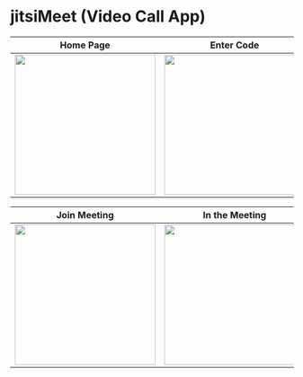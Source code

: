 # jitsiMeet (Video Call App)

| Home Page      | Enter Code      |
|------------|-------------|
| <img src="https://user-images.githubusercontent.com/106649521/237010414-7733fce7-cd71-4f45-8a6e-7f99857c4a3c.png" width="250"> | <img src="https://user-images.githubusercontent.com/106649521/237010450-4984691a-91f7-48fb-898f-e40a6acb9a57.png" width="250"> |

 
| Join Meeting      | In the Meeting      |
|------------|-------------|
| <img src="https://user-images.githubusercontent.com/106649521/237011708-e3a05c6a-5d16-4544-afa6-2c9ba6261c23.png" width="250"> | <img src="https://user-images.githubusercontent.com/106649521/237011911-e9e4dfbe-2be2-4d96-983e-dce02a1699fe.png" width="250"> |

 

